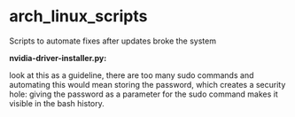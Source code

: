 # arch_linux_scripts
Scripts to automate fixes after updates broke the system

**nvidia-driver-installer.py:**

look at this as a guideline, there are too many sudo commands and automating this would mean storing the password, which creates a security hole: giving the password as a parameter for the sudo command makes it visible in the bash history.
